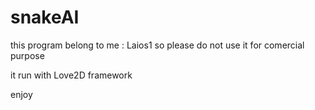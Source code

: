# snakeAI

this program belong to me : Laios1 
so please do not use it for comercial purpose

it run with Love2D framework 

enjoy 
